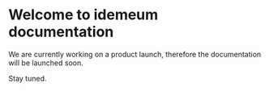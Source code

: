 # Welcome to idemeum documentation

We are currently working on a product launch, therefore the documentation will be launched soon.

Stay tuned.
